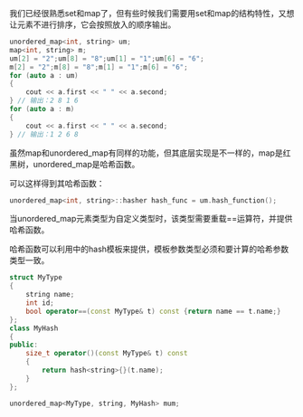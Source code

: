 我们已经很熟悉set和map了，但有些时候我们需要用set和map的结构特性，又想让元素不进行排序，它会按照放入的顺序输出。

```c++
unordered_map<int, string> um;
map<int, string> m;
um[2] = "2";um[8] = "8";um[1] = "1";um[6] = "6";
m[2] = "2";m[8] = "8";m[1] = "1";m[6] = "6";
for (auto a : um)
{
    cout << a.first << " " << a.second;
} // 输出：2 8 1 6
for (auto a : m)
{
    cout << a.first << " " << a.second;
} // 输出：1 2 6 8
```

虽然map和unordered_map有同样的功能，但其底层实现是不一样的，map是红黑树，unordered_map是哈希函数。

可以这样得到其哈希函数：

```c++
unordered_map<int, string>::hasher hash_func = um.hash_function();
```

当unordered_map元素类型为自定义类型时，该类型需要重载==运算符，并提供哈希函数。

哈希函数可以利用<functional>中的hash模板来提供，模板参数类型必须和要计算的哈希参数类型一致。

```c++
struct MyType
{
    string name;
    int id;
    bool operator==(const MyType& t) const {return name == t.name;}
};
class MyHash
{
public:
    size_t operator()(const MyType& t) const
    {
        return hash<string>{}(t.name);
    }
};

unordered_map<MyType, string, MyHash> mum;
```

